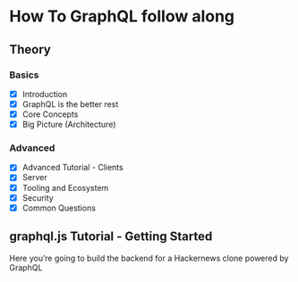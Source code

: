 # How To GraphQL follow along

## Theory
### Basics
 - [x] Introduction
 - [x] GraphQL is the better rest
 - [x] Core Concepts
 - [x] Big Picture (Architecture)

### Advanced
- [x] Advanced Tutorial - Clients
- [x] Server
- [x] Tooling and Ecosystem
- [x] Security
- [x] Common Questions

## graphql.js Tutorial - Getting Started
Here you’re going to build the backend for a Hackernews clone powered by GraphQL